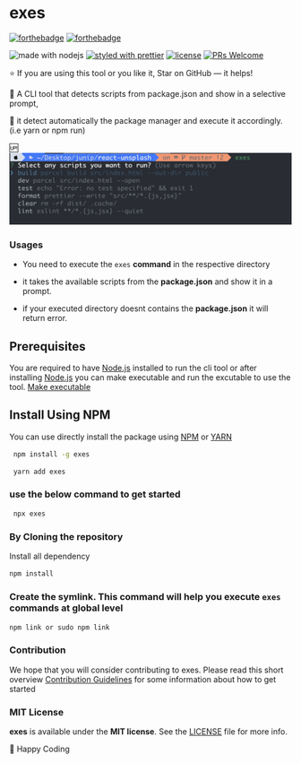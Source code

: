 # exes

[![forthebadge](https://forthebadge.com/images/badges/made-with-javascript.svg)]() [![forthebadge](https://forthebadge.com/images/badges/built-with-love.svg)]()


 ![made with nodejs](https://img.shields.io/badge/madewith-node.js-green.svg) [![styled with prettier](https://img.shields.io/badge/styled_with-prettier-ff69b4.svg)](https://github.com/prettier/prettier) [![license](https://img.shields.io/github/license/visionmedia/superagent.svg)](LICENSE) [![PRs Welcome](https://img.shields.io/badge/PRs-welcome-brightgreen.svg?style=shields)](http://makeapullrequest.com)

:star: If you are using this tool or you like it, Star on GitHub — it helps!

:rocket: A CLI tool that detects scripts from package.json and show in a selective prompt, 

:lipstick: it detect automatically the package manager and execute it accordingly. (i.e yarn or npm run)

:up: 
<img src="./assets/preview.jpg">

### Usages

- You need to execute the `exes` **command** in the respective directory

- it takes the available scripts from the **package.json** and show it in a prompt.

- if your executed directory doesnt contains the **package.json** it will return error.
## Prerequisites

You are required to have [Node.js](https://nodejs.org/) installed to run the cli tool or after installing [Node.js](https://nodejs.org/) you can make executable and run the excutable to use the tool. [Make executable](#making-executable)

## Install Using NPM

You can use directly install the package using 
[NPM](https://www.npmjs.com/package/exes)  or  [YARN](https://yarnpkg.com/en/package/exes)

```sh
 npm install -g exes
```
```   
 yarn add exes
```

### use the below command to get started

```sh
 npx exes
```

### By Cloning the repository

Install all dependency 


```sh
npm install 
```

### Create the symlink. This command will help you execute `exes` commands at global level 


```
npm link or sudo npm link
```


### Contribution

We hope that you will consider contributing to exes. Please read this short overview [Contribution Guidelines](https://github.com/junipdewan/exes/blob/master/CONTRIBUTING.md) for some information about how to get started 

### MIT License

**exes** is available under the **MIT license**. See the [LICENSE](https://github.com/junipdewan/exes/blob/master/LICENSE) file for more info.


:rocket: Happy Coding

